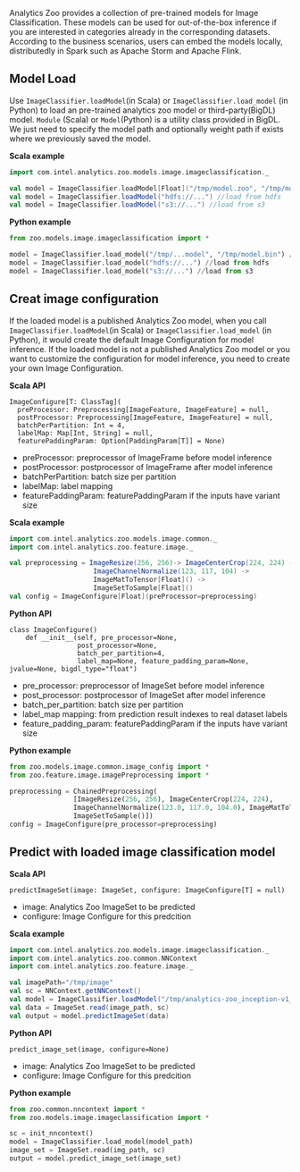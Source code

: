 Analytics Zoo provides a collection of pre-trained models for Image Classification. These models can be used for out-of-the-box inference if you are interested in categories already in the corresponding datasets. According to the business scenarios, users can embed the models locally, distributedly in Spark such as Apache Storm and Apache Flink.

## Model Load

Use `ImageClassifier.loadModel`(in Scala) or `ImageClassifier.load_model` (in Python) to load an pre-trained analytics zoo model or third-party(BigDL) model.  `Module` (Scala) or `Model`(Python) is a utility class provided in BigDL. We just need to specify the model path and optionally weight path if exists where we previously saved the model.

**Scala example**
```scala
import com.intel.analytics.zoo.models.image.imageclassification._

val model = ImageClassifier.loadModel[Float]("/tmp/model.zoo", "/tmp/model.bin") //load from local fs
val model = ImageClassifier.loadModel("hdfs://...") //load from hdfs
val model = ImageClassifier.loadModel("s3://...") //load from s3
```

**Python example**
```python
from zoo.models.image.imageclassification import *

model = ImageClassifier.load_model("/tmp/...model", "/tmp/model.bin") //load from local fs
model = ImageClassifier.load_model("hdfs://...") //load from hdfs
model = ImageClassifier.load_model("s3://...") //load from s3
```

## Creat image configuration
If the loaded model is a published Analytics Zoo model, when you call `ImageClassifier.loadModel`(in Scala) or `ImageClassifier.load_model` (in Python), it would create the default Image Configuration for model inference. If the loaded model is not a published Analytics Zoo model or you want to customize the configuration for model inference, you need to create your own Image Configuration. 

**Scala API**
```
ImageConfigure[T: ClassTag](
  preProcessor: Preprocessing[ImageFeature, ImageFeature] = null,
  postProcessor: Preprocessing[ImageFeature, ImageFeature] = null,
  batchPerPartition: Int = 4,
  labelMap: Map[Int, String] = null,
  featurePaddingParam: Option[PaddingParam[T]] = None)
```
* preProcessor: preprocessor of ImageFrame before model inference
* postProcessor: postprocessor of ImageFrame after model inference
* batchPerPartition: batch size per partition
* labelMap: label mapping
* featurePaddingParam: featurePaddingParam if the inputs have variant size

**Scala example**
```scala
import com.intel.analytics.zoo.models.image.common._
import com.intel.analytics.zoo.feature.image._

val preprocessing = ImageResize(256, 256)-> ImageCenterCrop(224, 224) ->
                     ImageChannelNormalize(123, 117, 104) ->
                     ImageMatToTensor[Float]() ->
                     ImageSetToSample[Float]()
val config = ImageConfigure[Float](preProcessor=preprocessing)
```


**Python API**
```
class ImageConfigure()
    def __init__(self, pre_processor=None,
                 post_processor=None,
                 batch_per_partition=4,
                 label_map=None, feature_padding_param=None, jvalue=None, bigdl_type="float")
```
* pre_processor:  preprocessor of ImageSet before model inference
* post_processor:  postprocessor of ImageSet after model inference
* batch_per_partition:  batch size per partition
* label_map mapping:  from prediction result indexes to real dataset labels
* feature_padding_param:  featurePaddingParam if the inputs have variant size

**Python example**
```python
from zoo.models.image.common.image_config import *
from zoo.feature.image.imagePreprocessing import *

preprocessing = ChainedPreprocessing(
                [ImageResize(256, 256), ImageCenterCrop(224, 224),
                ImageChannelNormalize(123.0, 117.0, 104.0), ImageMatToTensor(),
                ImageSetToSample()])
config = ImageConfigure(pre_processor=preprocessing) 
```

## Predict with loaded image classification model

**Scala API**
```
predictImageSet(image: ImageSet, configure: ImageConfigure[T] = null)
```
* image:  Analytics Zoo ImageSet to be predicted
* configure: Image Configure for this  predcition

**Scala example**
```scala
import com.intel.analytics.zoo.models.image.imageclassification._
import com.intel.analytics.zoo.common.NNContext
import com.intel.analytics.zoo.feature.image._

val imagePath="/tmp/image"
val sc = NNContext.getNNContext()
val model = ImageClassifier.loadModel("/tmp/analytics-zoo_inception-v1_imagenet_0.1.0") 
val data = ImageSet.read(image_path, sc)
val output = model.predictImageSet(data)
```


**Python API**
```
predict_image_set(image, configure=None)
```
* image:  Analytics Zoo ImageSet to be predicted
* configure: Image Configure for this predcition

**Python example**
```python
from zoo.common.nncontext import *
from zoo.models.image.imageclassification import *

sc = init_nncontext()
model = ImageClassifier.load_model(model_path)
image_set = ImageSet.read(img_path, sc)
output = model.predict_image_set(image_set)
```
